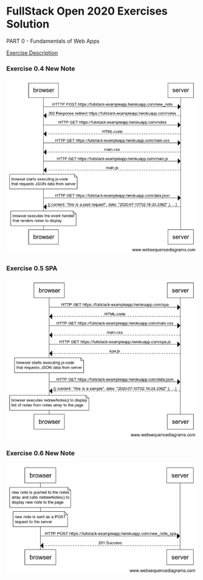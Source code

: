 # FullStack Open 2020 Exercises Solution

PART 0 - Fundamentals of Web Apps

[Exercise Description](https://fullstackopen.com/en/part0/fundamentals_of_web_apps#exercises-0-1-0-6)

### Exercise 0.4 New Note
![0.4](exercise_0_4.png)

### Exercise 0.5 SPA
![0.5](exercise_0_5.png)

### Exercise 0.6 New Note
![0.6](exercise_0_6.png)